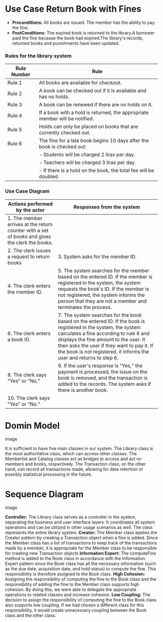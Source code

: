 
# Use Case Return Book with Fines

- **Preconditions:** All books are issued. The member has the ability to pay the fine.
- **PostConditions:** The expired book is returned to the library.A borrower paid the fine because the book had expired.The library's records, returned books and punishments have been updated.

### Rules for the library system

| Rule Number | Rule |
|--------|------------------------------------------------------------------------------|
| Rule 1 | All books are available for checkout.|
| Rule 2 | A book can be checked out if it is available and has no holds.               |
| Rule 3 | A book can be renewed if there are no holds on it.                           |
| Rule 4 | If a book with a hold is returned, the appropriate member will be notified.  |
| Rule 5 | Holds can only be placed on books that are currently checked out.            |
| Rule 6 | The fine for a late book begins 10 days after the book is checked out:       |
|        | - Students will be charged 2 liras per day.                                  |
|        | - Teachers will be charged 3 liras per day.                                  |
|        | - If there is a hold on the book, the total fee will be doubled.              |

### Use Case Diagram

| Actions performed by the actor | Responses from the system                                                                                   |
|-------------------------------|-----------------------------------------------------------------------------------------------------------|
| 1. The member arrives at the return counter with a set of books and gives the clerk the books. |                                               |
| 2. The clerk issues a request to return books |  3. System asks for the member ID.                                                                           |
| 4. The clerk enters the member ID. | 5. The system searches for the member based on the entered ID. If the member is registered in the system, the system requests the book's ID. If the member is not registered, the system informs the person that they are not a member and terminates the process. |
| 6. The clerk enters a book ID. | 7. The system searches for the book based on the entered ID. If the book is registered in the system, the system calculates a fine according to rule 6 and displays the fine amount to the user. It then asks the user if they want to pay it. If the book is not registered, it informs the user and returns to step 6. |
| 8. The clerk says "Yes" or "No." | 9. If the user's response is "Yes," the payment is processed, the issue on the book is removed, and the transaction is added to the records. The system asks if there is another book. |
| 10. The clerk says "Yes" or "No." |                                                                                                           |

# Domin Model

image

It is sufficient to have five main classes in our system. The Library class is the most authoritative class, which can access other classes. The Memberlist and Catalog classes act as bridges to access and act on members and books, respectively. The Transaction class, on the other hand, can record all transactions made, allowing for data retention or possibly statistical processing in the future.

# Sequence Diagram

image

**Controller:** The Library class serves as a controller in the system, separating the business and user interface layers. It coordinates all system operations and can be utilized in other usage scenarios as well. The class represents the entire library system.
**Creator:** The Member class applies the Creator pattern by creating a Transaction object when a fine is added. Since the Member class has a list of transactions to keep track of the transactions made by a member, it is appropriate for the Member class to be responsible for creating new Transaction objects
**Information Expert:**  The computeFine method is added to the Book class in accordance with the Information Expert pattern since the Book class has all the necessary information (such as the due date, acquisition date, and hold status) to compute the fine. This responsibility is therefore assigned to the Book class.
**High Cohesion:** Assigning the responsibility of computing the fine to the Book class and the responsibility of adding the fine to the Member class supports high cohesion. By doing this, we were able to delegate the appropriate operations to related classes and increase cohesion.
**Low Coupling:** The decision to assign the responsibility of computing the fine to the Book class also supports low coupling. If we had chosen a different class for this responsibility, it would create unnecessary coupling between the Book class and the other class.
